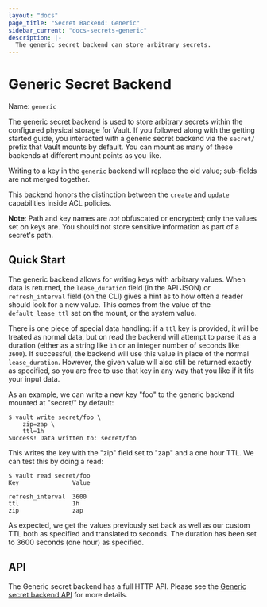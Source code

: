 ```yaml
---
layout: "docs"
page_title: "Secret Backend: Generic"
sidebar_current: "docs-secrets-generic"
description: |-
  The generic secret backend can store arbitrary secrets.
---
```


# Generic Secret Backend

Name: `generic`

The generic secret backend is used to store arbitrary secrets within
the configured physical storage for Vault. If you followed along with
the getting started guide, you interacted with a generic secret backend
via the `secret/` prefix that Vault mounts by default. You can mount as many
of these backends at different mount points as you like.

Writing to a key in the `generic` backend will replace the old value;
sub-fields are not merged together.

This backend honors the distinction between the `create` and `update`
capabilities inside ACL policies.

**Note**: Path and key names are _not_ obfuscated or encrypted; only the values
set on keys are. You should not store sensitive information as part of a
secret's path.

## Quick Start

The generic backend allows for writing keys with arbitrary values. When data is
returned, the `lease_duration` field (in the API JSON) or `refresh_interval`
field (on the CLI) gives a hint as to how often a reader should look for a new
value. This comes from the value of the `default_lease_ttl` set on the mount,
or the system value.

There is one piece of special data handling: if a `ttl` key is provided, it
will be treated as normal data, but on read the backend will attempt to parse
it as a duration (either as a string like `1h` or an integer number of seconds
like `3600`). If successful, the backend will use this value in place of the
normal `lease_duration`. However, the given value will also still be returned
exactly as specified, so you are free to use that key in any way that you like
if it fits your input data.

As an example, we can write a new key "foo" to the generic backend mounted at
"secret/" by default:

```
$ vault write secret/foo \
    zip=zap \
    ttl=1h
Success! Data written to: secret/foo
```

This writes the key with the "zip" field set to "zap" and a one hour TTL.
We can test this by doing a read:

```
$ vault read secret/foo
Key               Value
---               -----
refresh_interval  3600
ttl               1h
zip               zap
```

As expected, we get the values previously set back as well as our custom TTL
both as specified and translated to seconds. The duration has been set to 3600
seconds (one hour) as specified.

## API

The Generic secret backend has a full HTTP API. Please see the
[Generic secret backend API](/docs/http/secret/generic/index.html) for more
details.
